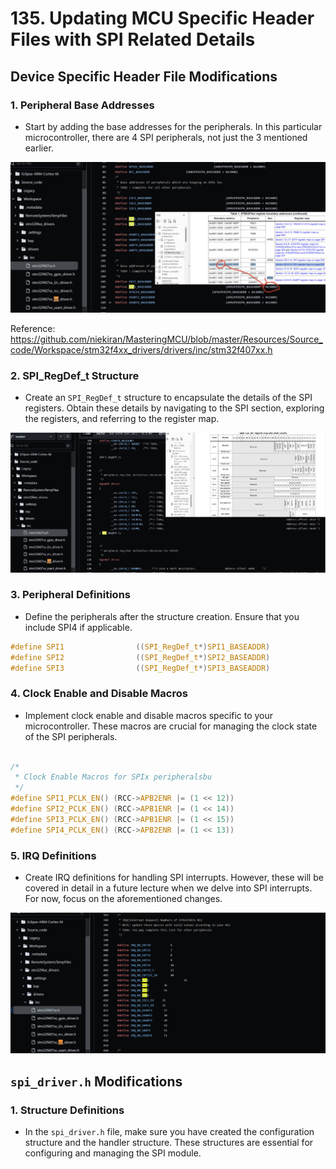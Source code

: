 # 135. Updating MCU Specific Header Files with SPI Related Details



## Device Specific Header File Modifications

### 1. Peripheral Base Addresses

- Start by adding the base addresses for the peripherals. In this particular microcontroller, there are 4 SPI peripherals, not just the 3 mentioned earlier.

![01](https://github.com/knightsummon/Mastering-Microcontroller-and-Embedded-Driver-Development/blob/main/36.%20SPI%20Driver%20API%20Requirements%20and%20Configuration%20Structure/135.%20Updating%20MCU%20Specific%20Header%20Files%20with%20SPI%20Related%20Details.assets/01.jpg)

Reference: https://github.com/niekiran/MasteringMCU/blob/master/Resources/Source_code/Workspace/stm32f4xx_drivers/drivers/inc/stm32f407xx.h

### 2. SPI_RegDef_t Structure

- Create an `SPI_RegDef_t` structure to encapsulate the details of the SPI registers. Obtain these details by navigating to the SPI section, exploring the registers, and referring to the register map.

![02](https://github.com/knightsummon/Mastering-Microcontroller-and-Embedded-Driver-Development/blob/main/36.%20SPI%20Driver%20API%20Requirements%20and%20Configuration%20Structure/135.%20Updating%20MCU%20Specific%20Header%20Files%20with%20SPI%20Related%20Details.assets/02.jpg)

### 3. Peripheral Definitions

- Define the peripherals after the structure creation. Ensure that you include SPI4 if applicable.

```c
#define SPI1  				((SPI_RegDef_t*)SPI1_BASEADDR)
#define SPI2  				((SPI_RegDef_t*)SPI2_BASEADDR)
#define SPI3  				((SPI_RegDef_t*)SPI3_BASEADDR)
```



### 4. Clock Enable and Disable Macros

- Implement clock enable and disable macros specific to your microcontroller. These macros are crucial for managing the clock state of the SPI peripherals.

```c

/*
 * Clock Enable Macros for SPIx peripheralsbu
 */
#define SPI1_PCLK_EN() (RCC->APB2ENR |= (1 << 12))
#define SPI2_PCLK_EN() (RCC->APB1ENR |= (1 << 14))
#define SPI3_PCLK_EN() (RCC->APB1ENR |= (1 << 15))
#define SPI4_PCLK_EN() (RCC->APB2ENR |= (1 << 13))
```



### 5. IRQ Definitions

- Create IRQ definitions for handling SPI interrupts. However, these will be covered in detail in a future lecture when we delve into SPI interrupts. For now, focus on the aforementioned changes.

![03](https://github.com/knightsummon/Mastering-Microcontroller-and-Embedded-Driver-Development/blob/main/36.%20SPI%20Driver%20API%20Requirements%20and%20Configuration%20Structure/135.%20Updating%20MCU%20Specific%20Header%20Files%20with%20SPI%20Related%20Details.assets/03.jpg)

## `spi_driver.h` Modifications

### 1. Structure Definitions

- In the `spi_driver.h` file, make sure you have created the configuration structure and the handler structure. These structures are essential for configuring and managing the SPI module.
